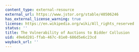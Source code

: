 ```yaml
---
content_type: external-resource
external_url: https://www.jstor.org/stable/40506246
has_external_license_warning: true
license: https://en.wikipedia.org/wiki/All_rights_reserved
status: ''
title: The Vulnerability of Auctions to Bidder Collusion
uid: 49e6d281-ffab-467c-81e0-686d5e6c23cd
wayback_url: ''
---
```

